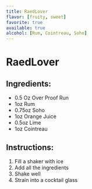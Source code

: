 ```yaml
---
title: RaedLover
flavor: [fruity, sweet]
favorite: true
available: true
alcohol: [Rum, Cointreau, Soho]
---
```

# RaedLover

## Ingredients:

- 0.5 Oz Over Proof Run
- 1oz Rum
- 0.75oz Soho
- 1oz Orange Juice
- 0.5oz Lime
- 1oz Cointreau
  
## Instructions:

1. Fill a shaker with ice
2. Add all the ingredients
3. Shake well
4. Strain into a cocktail glass

